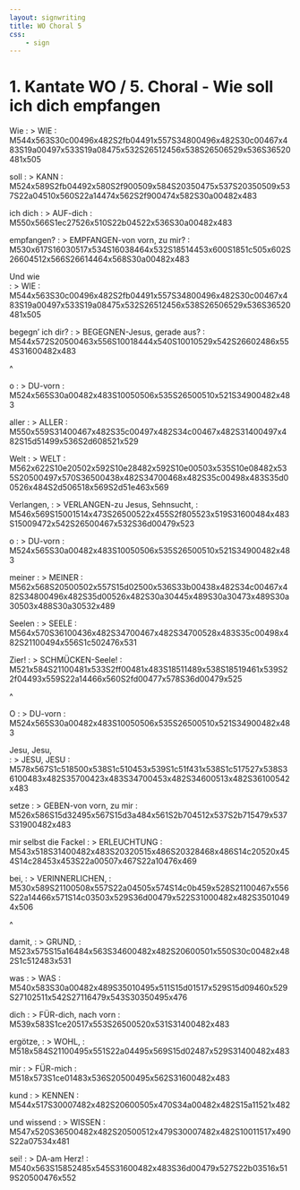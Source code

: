 ```yaml
---
layout: signwriting
title: WO Choral 5
css:
    - sign
---
```


<!--
https://www.signbank.org/signpuddle2.0/searchword.php
https://www.sutton-signwriting.io/signmaker
-->

# 1. Kantate WO / 5. Choral - Wie soll ich dich empfangen

Wie
: > WIE
: M544x563S30c00496x482S2fb04491x557S34800496x482S30c00467x483S19a00497x533S19a08475x532S26512456x538S26506529x536S36520481x505

soll
: > KANN 
: M524x589S2fb04492x580S2f900509x584S20350475x537S20350509x537S22a04510x560S22a14474x562S2f900474x582S30a00482x483

ich dich
: > AUF-dich
: M550x566S1ec27526x510S22b04522x536S30a00482x483

empfangen?
: > EMPFANGEN-von vorn, zu mir?
: M530x617S16030517x534S16038464x532S18514453x600S1851c505x602S26604512x566S26614464x568S30a00482x483

Und wie  
: > WIE
: M544x563S30c00496x482S2fb04491x557S34800496x482S30c00467x483S19a00497x533S19a08475x532S26512456x538S26506529x536S36520481x505

begegn’ ich dir?
: > BEGEGNEN-Jesus, gerade aus?
: M544x572S20500463x556S10018444x540S10010529x542S26602486x554S31600482x483

^

o
: > DU-vorn
: M524x565S30a00482x483S10050506x535S26500510x521S34900482x483

aller
: > ALLER
: M550x559S31400467x482S35c00497x482S34c00467x482S31400497x482S15d51499x536S2d608521x529

Welt
: > WELT
: M562x622S10e20502x592S10e28482x592S10e00503x535S10e08482x535S20500497x570S36500438x482S34700468x482S35c00498x483S35d00526x484S2d506518x569S2d51e463x569

Verlangen,
: > VERLANGEN-zu Jesus, Sehnsucht,
: M546x569S15001514x473S26500522x455S2f805523x519S31600484x483S15009472x542S26500467x532S36d00479x523

o
: > DU-vorn
: M524x565S30a00482x483S10050506x535S26500510x521S34900482x483

meiner
: > MEINER
: M562x568S20500502x557S15d02500x536S33b00438x482S34c00467x482S34800496x482S35d00526x482S30a30445x489S30a30473x489S30a30503x488S30a30532x489

Seelen
: > SEELE
: M564x570S36100436x482S34700467x482S34700528x483S35c00498x482S21100494x556S1c502476x531

Zier!
: > SCHMÜCKEN-Seele!
: M521x584S21100481x533S2ff00481x483S18511489x538S18519461x539S22f04493x559S22a14466x560S2fd00477x578S36d00479x525

^

O
: > DU-vorn
: M524x565S30a00482x483S10050506x535S26500510x521S34900482x483

Jesu, Jesu,  
: > JESU, JESU
: M578x567S1c518500x538S1c510453x539S1c51f431x538S1c517527x538S36100483x482S35700423x483S34700453x482S34600513x482S36100542x483

setze
: > GEBEN-von vorn, zu mir
: M526x586S15d32495x567S15d3a484x561S2b704512x537S2b715479x537S31900482x483

mir selbst die Fackel
: > ERLEUCHTUNG
: M543x518S31400482x483S20320515x486S20328468x486S14c20520x454S14c28453x453S22a00507x467S22a10476x469

bei,
: > VERINNERLICHEN,
: M530x589S21100508x557S22a04505x574S14c0b459x528S21100467x556S22a14466x571S14c03503x529S36d00479x522S31000482x482S35010494x506

^

damit,
: > GRUND,
: M523x575S15a16484x563S34600482x482S20600501x550S30c00482x482S1c512483x531

was
: > WAS
: M540x583S30a00482x489S35010495x511S15d01517x529S15d09460x529S27102511x542S27116479x543S30350495x476

dich
: > FÜR-dich, nach vorn
: M539x583S1ce20517x553S26500520x531S31400482x483

ergötze,
: > WOHL,
: M518x584S21100495x551S22a04495x569S15d02487x529S31400482x483

mir
: > FÜR-mich
: M518x573S1ce01483x536S20500495x562S31600482x483

kund
: > KENNEN
: M544x517S30007482x482S20600505x470S34a00482x482S15a11521x482

und wissend
: > WISSEN
: M547x520S36500482x482S20500512x479S30007482x482S10011517x490S22a07534x481

sei!
: > DA-am Herz!
: M540x563S15852485x545S31600482x483S36d00479x527S22b03516x519S20500476x552